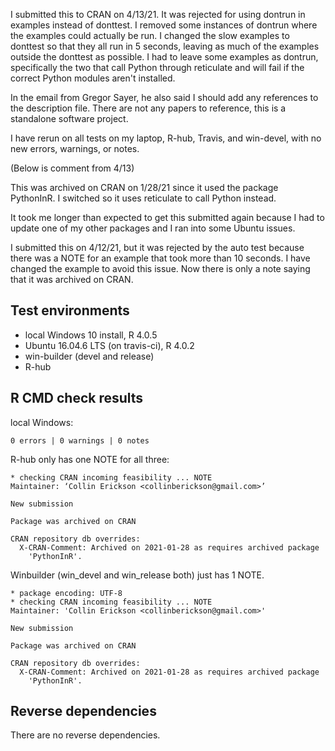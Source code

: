 I submitted this to CRAN on 4/13/21. It was rejected for using dontrun in
examples instead of donttest. I removed some instances of dontrun where
the examples could actually be run. I changed the slow examples to
donttest so that they all run in 5 seconds, leaving as much of the examples
outside the donttest as possible.
I had to leave some examples as dontrun, specifically the two that
call Python through reticulate and will fail if the correct Python
modules aren't installed.

In the email from Gregor Sayer, he also said I should add any
references to the description file. There are not any papers to
reference, this is a standalone software project.

I have rerun on all tests on my laptop, R-hub, Travis, and win-devel,
with no new errors, warnings, or notes.

(Below is comment from 4/13)

This was archived on CRAN on 1/28/21 since it used the package PythonInR.
I switched so it uses reticulate to call Python instead.

It took me longer than expected to get this submitted again because I had
to update one of my other packages and I ran into some Ubuntu issues.

I submitted this on 4/12/21, but it was rejected by the auto test
because there was a NOTE for an example that took more than 10 seconds.
I have changed the example to avoid this issue. Now there is only a note
saying that it was archived on CRAN.


## Test environments
* local Windows 10 install, R 4.0.5
* Ubuntu 16.04.6 LTS (on travis-ci), R 4.0.2
* win-builder (devel and release)
* R-hub

## R CMD check results

local Windows:

    0 errors | 0 warnings | 0 notes

R-hub only has one NOTE for all three:
  
    * checking CRAN incoming feasibility ... NOTE
    Maintainer: ‘Collin Erickson <collinberickson@gmail.com>’
    
    New submission
    
    Package was archived on CRAN
    
    CRAN repository db overrides:
      X-CRAN-Comment: Archived on 2021-01-28 as requires archived package
        'PythonInR'.

Winbuilder (win_devel and win_release both) just has 1 NOTE. 

    * package encoding: UTF-8
    * checking CRAN incoming feasibility ... NOTE
    Maintainer: 'Collin Erickson <collinberickson@gmail.com>'
    
    New submission
    
    Package was archived on CRAN
    
    CRAN repository db overrides:
      X-CRAN-Comment: Archived on 2021-01-28 as requires archived package
        'PythonInR'.
  

## Reverse dependencies

There are no reverse dependencies.

